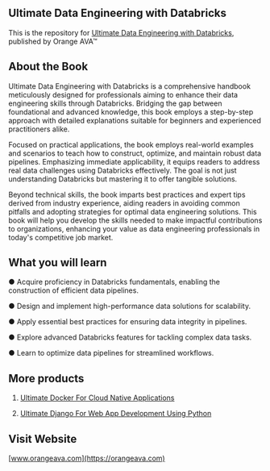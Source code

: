 ## Ultimate Data Engineering with Databricks

This is the repository for [Ultimate Data Engineering with Databricks](https://orangeava.com/products/ultimate-data-engineering-with-databricks), published by Orange AVA™


## About the Book
Ultimate Data Engineering with Databricks is a comprehensive handbook meticulously designed for professionals aiming to enhance their data engineering skills through Databricks. Bridging the gap between foundational and advanced knowledge, this book employs a step-by-step approach with detailed explanations suitable for beginners and experienced practitioners alike.

Focused on practical applications, the book employs real-world examples and scenarios to teach how to construct, optimize, and maintain robust data pipelines. Emphasizing immediate applicability, it equips readers to address real data challenges using Databricks effectively. The goal is not just understanding Databricks but mastering it to offer tangible solutions.

Beyond technical skills, the book imparts best practices and expert tips derived from industry experience, aiding readers in avoiding common pitfalls and adopting strategies for optimal data engineering solutions. This book will help you develop the skills needed to make impactful contributions to organizations, enhancing your value as data engineering professionals in today's competitive job market.

## What you will learn

● Acquire proficiency in Databricks fundamentals, enabling the construction of efficient data pipelines.

● Design and implement high-performance data solutions for scalability.

● Apply essential best practices for ensuring data integrity in pipelines.

● Explore advanced Databricks features for tackling complex data tasks.

● Learn to optimize data pipelines for streamlined workflows.


## More products

1. [Ultimate Docker For Cloud Native Applications](https://orangeava.com/products/ultimate-docker-for-cloud-native-applications)

2. [Ultimate Django For Web App Development Using Python](https://orangeava.com/products/ultimate-django-for-web-app-development-using-python)

## Visit Website 
[www.orangeava.com](https://orangeava.com)
